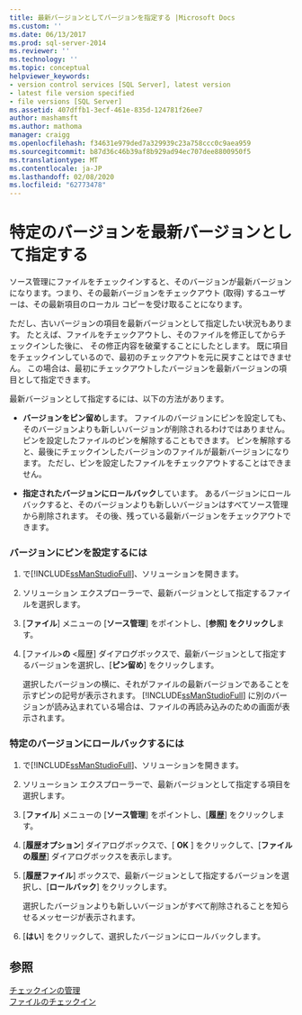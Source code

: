 ```yaml
---
title: 最新バージョンとしてバージョンを指定する |Microsoft Docs
ms.custom: ''
ms.date: 06/13/2017
ms.prod: sql-server-2014
ms.reviewer: ''
ms.technology: ''
ms.topic: conceptual
helpviewer_keywords:
- version control services [SQL Server], latest version
- latest file version specified
- file versions [SQL Server]
ms.assetid: 407dffb1-3ecf-461e-835d-124781f26ee7
author: mashamsft
ms.author: mathoma
manager: craigg
ms.openlocfilehash: f34631e979ded7a329939c23a758ccc0c9aea959
ms.sourcegitcommit: b87d36c46b39af8b929ad94ec707dee8800950f5
ms.translationtype: MT
ms.contentlocale: ja-JP
ms.lasthandoff: 02/08/2020
ms.locfileid: "62773478"
---
```

# <a name="specify-a-version-as-the-latest-version"></a>特定のバージョンを最新バージョンとして指定する
  ソース管理にファイルをチェックインすると、そのバージョンが最新バージョンになります。つまり、その最新バージョンをチェックアウト (取得) するユーザーは、その最新項目のローカル コピーを受け取ることになります。  
  
 ただし、古いバージョンの項目を最新バージョンとして指定したい状況もあります。 たとえば、ファイルをチェックアウトし、そのファイルを修正してからチェックインした後に、 その修正内容を破棄することにしたとします。 既に項目をチェックインしているので、最初のチェックアウトを元に戻すことはできません。 この場合は、最初にチェックアウトしたバージョンを最新バージョンの項目として指定できます。  
  
 最新バージョンとして指定するには、以下の方法があります。  
  
-   **バージョンをピン留め**します。 ファイルのバージョンにピンを設定しても、そのバージョンよりも新しいバージョンが削除されるわけではありません。 ピンを設定したファイルのピンを解除することもできます。 ピンを解除すると、最後にチェックインしたバージョンのファイルが最新バージョンになります。 ただし、ピンを設定したファイルをチェックアウトすることはできません。  
  
-   **指定されたバージョンにロールバック**しています。 あるバージョンにロールバックすると、そのバージョンよりも新しいバージョンはすべてソース管理から削除されます。 その後、残っている最新バージョンをチェックアウトできます。  
  
### <a name="to-pin-a-version"></a>バージョンにピンを設定するには  
  
1.  で[!INCLUDE[ssManStudioFull](../includes/ssmanstudiofull-md.md)]、ソリューションを開きます。  
  
2.  ソリューション エクスプローラーで、最新バージョンとして指定するファイルを選択します。  
  
3.  [**ファイル**] メニューの [**ソース管理**] をポイントし、[**参照] をクリックし**ます。  
  
4.  [ファイル>**の** \<履歴] ダイアログボックスで、最新バージョンとして指定するバージョンを選択し、[**ピン留め**] をクリックします。  
  
     選択したバージョンの横に、それがファイルの最新バージョンであることを示すピンの記号が表示されます。 
  [!INCLUDE[ssManStudioFull](../includes/ssmanstudiofull-md.md)] に別のバージョンが読み込まれている場合は、ファイルの再読み込みのための画面が表示されます。  
  
### <a name="to-roll-back-to-a-version"></a>特定のバージョンにロールバックするには  
  
1.  で[!INCLUDE[ssManStudioFull](../includes/ssmanstudiofull-md.md)]、ソリューションを開きます。  
  
2.  ソリューション エクスプローラーで、最新バージョンとして指定する項目を選択します。  
  
3.  [**ファイル**] メニューの [**ソース管理**] をポイントし、[**履歴**] をクリックします。  
  
4.  [**履歴オプション**] ダイアログボックスで、[ **OK** ] をクリックして、[**ファイルの履歴**] ダイアログボックスを表示します。  
  
5.  [**履歴ファイル**] ボックスで、最新バージョンとして指定するバージョンを選択し、[**ロールバック**] をクリックします。  
  
     選択したバージョンよりも新しいバージョンがすべて削除されることを知らせるメッセージが表示されます。  
  
6.  [**はい**] をクリックして、選択したバージョンにロールバックします。  
  
## <a name="see-also"></a>参照  
 [チェックインの管理](../../2014/database-engine/manage-checkins.md)   
 [ファイルのチェックイン](../../2014/database-engine/check-in-files.md)  
  
  
